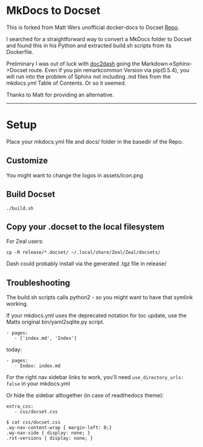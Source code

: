# MkDocs to Docset

This is forked from Matt Wers unofficial docker-docs to Docset [Repo](https://github.com/MWers/docker-docset/).

I searched for a straightforward way to convert a MkDocs folder to Docset and found this in his Python and extracted build.sh scripts from its Dockerfile.

Preliminary I was out of luck with [doc2dash](https://github.com/hynek/doc2dash) going the Markdown->Sphinx->Docset route. Even if you pin remarkcommon Version via pip(0.5.4), you will run into the problem of Sphinx not including .md files from the mkdocs.yml Table of Contents. Or so it seemed.

Thanks to Matt for providing an alternative.

---- 

# Setup

Place your mkdocs.yml file and docs/ folder in the basedir of the Repo.

## Customize

You might want to change the logos in assets/icon.png

## Build Docset

```
./build.sh
```

## Copy your .docset to the local filesystem

For Zeal users:

```
cp -R release/*.docset/ ~/.local/share/Zeal/Zeal/docsets/
```

Dash could probably install via the generated .tgz file in release/

## Troubleshooting

The build.sh scripts calls python2 - so you might want to have that symlink working.

If your mkdocs.yml uses the deprecated notation for toc update, use the Matts original bin/yaml2sqlite.py script.

```
- pages:
   - ['index.md', 'Index']
```

today:

```
- pages:
   - Index: index.md
```

For the right nav sidebar links to work, you'll need `use_directory_urls: false` in your mkdocs.yml

Or hide the sidebar alltogether (in case of readthedocs theme):

```
extra_css:
   - css/docset.css
```

```
$ cat css/docset.css 
.wy-nav-content-wrap { margin-left: 0;}
.wy-nav-side { display: none; }
.rst-versions { display: none; }
```
